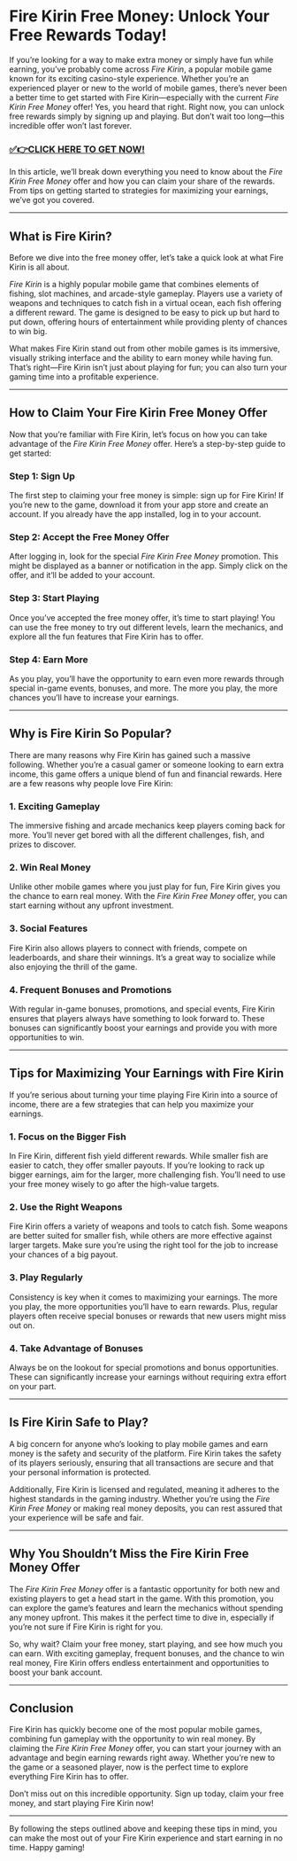 # Fire Kirin Free Money: Unlock Your Free Rewards Today!

If you’re looking for a way to make extra money or simply have fun while earning, you’ve probably come across *Fire Kirin*, a popular mobile game known for its exciting casino-style experience. Whether you’re an experienced player or new to the world of mobile games, there’s never been a better time to get started with Fire Kirin—especially with the current *Fire Kirin Free Money* offer! Yes, you heard that right. Right now, you can unlock free rewards simply by signing up and playing. But don’t wait too long—this incredible offer won’t last forever.

### [✅👉CLICK HERE TO GET NOW!](https://freerewards.xyz/fire/kirin/)

In this article, we’ll break down everything you need to know about the *Fire Kirin Free Money* offer and how you can claim your share of the rewards. From tips on getting started to strategies for maximizing your earnings, we’ve got you covered.

---

## What is Fire Kirin?

Before we dive into the free money offer, let’s take a quick look at what Fire Kirin is all about.

*Fire Kirin* is a highly popular mobile game that combines elements of fishing, slot machines, and arcade-style gameplay. Players use a variety of weapons and techniques to catch fish in a virtual ocean, each fish offering a different reward. The game is designed to be easy to pick up but hard to put down, offering hours of entertainment while providing plenty of chances to win big. 

What makes Fire Kirin stand out from other mobile games is its immersive, visually striking interface and the ability to earn money while having fun. That’s right—Fire Kirin isn’t just about playing for fun; you can also turn your gaming time into a profitable experience.

---

## How to Claim Your Fire Kirin Free Money Offer

Now that you’re familiar with Fire Kirin, let’s focus on how you can take advantage of the *Fire Kirin Free Money* offer. Here’s a step-by-step guide to get started:

### Step 1: Sign Up
The first step to claiming your free money is simple: sign up for Fire Kirin! If you’re new to the game, download it from your app store and create an account. If you already have the app installed, log in to your account.

### Step 2: Accept the Free Money Offer
After logging in, look for the special *Fire Kirin Free Money* promotion. This might be displayed as a banner or notification in the app. Simply click on the offer, and it’ll be added to your account.

### Step 3: Start Playing
Once you’ve accepted the free money offer, it’s time to start playing! You can use the free money to try out different levels, learn the mechanics, and explore all the fun features that Fire Kirin has to offer.

### Step 4: Earn More
As you play, you’ll have the opportunity to earn even more rewards through special in-game events, bonuses, and more. The more you play, the more chances you’ll have to increase your earnings.

---

## Why is Fire Kirin So Popular?

There are many reasons why Fire Kirin has gained such a massive following. Whether you’re a casual gamer or someone looking to earn extra income, this game offers a unique blend of fun and financial rewards. Here are a few reasons why people love Fire Kirin:

### 1. **Exciting Gameplay**
The immersive fishing and arcade mechanics keep players coming back for more. You’ll never get bored with all the different challenges, fish, and prizes to discover.

### 2. **Win Real Money**
Unlike other mobile games where you just play for fun, Fire Kirin gives you the chance to earn real money. With the *Fire Kirin Free Money* offer, you can start earning without any upfront investment.

### 3. **Social Features**
Fire Kirin also allows players to connect with friends, compete on leaderboards, and share their winnings. It’s a great way to socialize while also enjoying the thrill of the game.

### 4. **Frequent Bonuses and Promotions**
With regular in-game bonuses, promotions, and special events, Fire Kirin ensures that players always have something to look forward to. These bonuses can significantly boost your earnings and provide you with more opportunities to win.

---

## Tips for Maximizing Your Earnings with Fire Kirin

If you’re serious about turning your time playing Fire Kirin into a source of income, there are a few strategies that can help you maximize your earnings.

### 1. **Focus on the Bigger Fish**
In Fire Kirin, different fish yield different rewards. While smaller fish are easier to catch, they offer smaller payouts. If you’re looking to rack up bigger earnings, aim for the larger, more challenging fish. You’ll need to use your free money wisely to go after the high-value targets.

### 2. **Use the Right Weapons**
Fire Kirin offers a variety of weapons and tools to catch fish. Some weapons are better suited for smaller fish, while others are more effective against larger targets. Make sure you’re using the right tool for the job to increase your chances of a big payout.

### 3. **Play Regularly**
Consistency is key when it comes to maximizing your earnings. The more you play, the more opportunities you’ll have to earn rewards. Plus, regular players often receive special bonuses or rewards that new users might miss out on.

### 4. **Take Advantage of Bonuses**
Always be on the lookout for special promotions and bonus opportunities. These can significantly increase your earnings without requiring extra effort on your part.

---

## Is Fire Kirin Safe to Play?

A big concern for anyone who’s looking to play mobile games and earn money is the safety and security of the platform. Fire Kirin takes the safety of its players seriously, ensuring that all transactions are secure and that your personal information is protected.

Additionally, Fire Kirin is licensed and regulated, meaning it adheres to the highest standards in the gaming industry. Whether you’re using the *Fire Kirin Free Money* or making real money deposits, you can rest assured that your experience will be safe and fair.

---

## Why You Shouldn’t Miss the Fire Kirin Free Money Offer

The *Fire Kirin Free Money* offer is a fantastic opportunity for both new and existing players to get a head start in the game. With this promotion, you can explore the game’s features and learn the mechanics without spending any money upfront. This makes it the perfect time to dive in, especially if you’re not sure if Fire Kirin is right for you.

So, why wait? Claim your free money, start playing, and see how much you can earn. With exciting gameplay, frequent bonuses, and the chance to win real money, Fire Kirin offers endless entertainment and opportunities to boost your bank account.

---

## Conclusion

Fire Kirin has quickly become one of the most popular mobile games, combining fun gameplay with the opportunity to win real money. By claiming the *Fire Kirin Free Money* offer, you can start your journey with an advantage and begin earning rewards right away. Whether you’re new to the game or a seasoned player, now is the perfect time to explore everything Fire Kirin has to offer.

Don’t miss out on this incredible opportunity. Sign up today, claim your free money, and start playing Fire Kirin now!

--- 

By following the steps outlined above and keeping these tips in mind, you can make the most out of your Fire Kirin experience and start earning in no time. Happy gaming!
